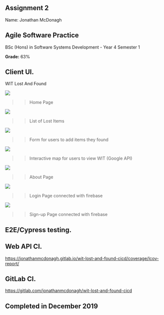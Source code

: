 ## Assignment 2

Name: Jonathan McDonagh

## Agile Software Practice

BSc (Hons) in Software Systems Development - Year 4 Semester 1

**Grade:** 63%  

## Client UI.
WIT Lost And Found


[homepage]: images/HomePage.png

![][homepage]

>>Home Page

[itemspage]: images/ItemsPage.png

![][itemspage]

>>List of Lost Items

[formpage]: images/FormPage.png

![][formpage]

>>Form for users to add items they found

[mappage]: images/MapPage.png

![][mappage]

>>Interactive map for users to view WIT (Google API)

[aboutpage]: images/AboutPage.png

![][aboutpage]

>>About Page

[loginpage]: images/LoginPage.png

![][loginpage]

>>Login Page connected with firebase

[signuppage]: images/SignUpPage.png

![][signuppage]

>>Sign-up Page connected with firebase

## E2E/Cypress testing.

## Web API CI.
https://jonathanmcdonagh.gitlab.io/wit-lost-and-found-cicd/coverage/lcov-report/

## GitLab CI.
https://gitlab.com/jonathanmcdonagh/wit-lost-and-found-cicd

## Completed in December 2019

